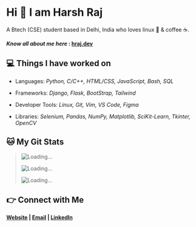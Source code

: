 # Hi 👋 I am Harsh Raj

A Btech (CSE) student based in Delhi, India who loves linux 🐧 & coffee ☕.

**_Know all about me here_ : [hraj.dev](https://hraj.dev)**

## 💻 Things I have worked on

- Languages: *Python, C/C++, HTML/CSS, JavaScript, Bash, SQL*

- Frameworks: *Django, Flask, BootStrap, Tailwind*

- Developer Tools: *Linux, Git, Vim, VS Code, Figma*

- Libraries: *Selenium, Pandas, NumPy, Matplotlib, SciKit-Learn, Tkinter, OpenCV*

## 🐱 My Git Stats

> ![Loading...](https://github-readme-stats-harshraj2717.vercel.app/api?username=harshraj2717&theme=dark&show_icons=true)
>
> ![Loading...](https://github-readme-streak-stats.herokuapp.com/?user=harshraj2717&theme=dark)
>
> ![Loading...](https://github-readme-stats-harshraj2717.vercel.app/api/top-langs/?username=harshraj2717&layout=compact&theme=dark)

## 👉 Connect with Me

**[Website](https://hraj.dev) | [Email](mailto:harshraj2717@gmail.com) | [LinkedIn](https://www.linkedin.com/in/harshraj2717/)**
